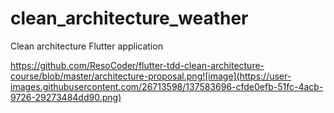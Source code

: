 # clean_architecture_weather

Clean architecture Flutter application

https://github.com/ResoCoder/flutter-tdd-clean-architecture-course/blob/master/architecture-proposal.png![image](https://user-images.githubusercontent.com/26713598/137583696-cfde0efb-51fc-4acb-9726-29273484dd90.png)

